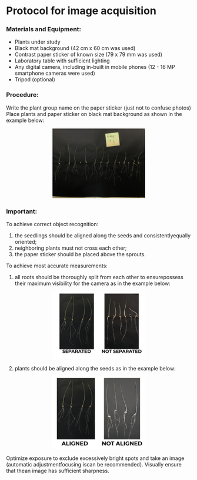 #  Protocol for  image acquisition

### Materials and Equipment:

* Plants under study
* Black mat background (42 cm x 60 cm was used)
* Contrast paper sticker of known size (79 x 79 mm was used)
* Laboratory table with sufficient lighting
* Any digital camera, including in-built in mobile phones (12 - 16 MP smartphone cameras were used)
* Tripod (optional)

### Procedure:
Write the plant group name on the paper sticker (just not to confuse photos)
Place plants and paper sticker on black mat background as shown in the example below:

<p align="center">
  <img src="https://github.com/dashabezik/Morley/blob/main/img/IMG_2176.JPG" width=50% height=50% >
</p>


### Important: 
To achieve correct object recognition: 
1) the seedlings should be aligned along the seeds and consistentlyequally oriented; 
2) neighboring plants must not cross each other;
3) the paper sticker should be placed above the sprouts.

To achieve most accurate measurements:
1) all roots should be thoroughly split from each other to ensurepossess their maximum visibility for the camera as in the example below:

<p align="center">
  <img src="https://github.com/dashabezik/Morley/blob/main/img/separated.png" width=50% height=50% >
</p>
 

2) plants should be aligned along the seeds as in the example below:

<p align="center">
  <img src="https://github.com/dashabezik/Morley/blob/main/img/aligned.png" width=50% height=50% >
</p>

Optimize exposure to exclude excessively bright spots and take an image (automatic adjustmentfocusing iscan be recommended). Visually ensure that thean image has sufficient sharpness.
